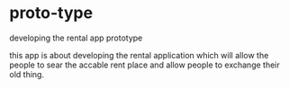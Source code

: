 # proto-type

developing the rental app prototype

this app is about developing the rental application which will allow the people to sear the accable rent place and allow people to exchange their old thing.

###
